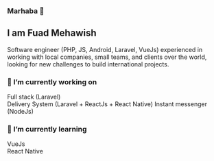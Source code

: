 
### Marhaba 👋

## I am Fuad Mehawish
Software engineer (PHP, JS, Android, Laravel, VueJs) experienced in working with local companies, small teams, and clients over the world, looking for new challenges to build international projects.

### 🔭 I’m currently working on 
  Full stack (Laravel) <br>
  Delivery System (Laravel + ReactJs + React Native)
Instant messenger (NodeJs)
  
### 🌱 I’m currently learning
  VueJs <br/>
  React Native 
    


<!--
**fuad-works/fuad-works** is a ✨ _special_ ✨ repository because its `README.md` (this file) appears on your GitHub profile.

Here are some ideas to get you started:

- 🔭 I’m currently working on ...
- 🌱 I’m currently learning ...
- 👯 I’m looking to collaborate on ...
- 🤔 I’m looking for help with ...
- 💬 Ask me about ...
- 📫 How to reach me: ...
- 😄 Pronouns: ...
- ⚡ Fun fact: ...
-->
